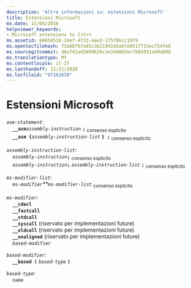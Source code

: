```yaml
---
description: 'Altre informazioni su: estensioni Microsoft'
title: Estensioni Microsoft
ms.date: 11/04/2016
helpviewer_keywords:
- Microsoft extensions to C/C++
ms.assetid: 68654516-24ef-4f33-aae2-175f86cc1979
ms.openlocfilehash: f3a6bfb7e85c3b219d1dda67e051f731ecf54fe6
ms.sourcegitcommit: d6af41e42699628c3e2e6063ec7b03931a49a098
ms.translationtype: MT
ms.contentlocale: it-IT
ms.lasthandoff: 12/11/2020
ms.locfileid: "97161638"
---
```

# <a name="microsoft-extensions"></a>Estensioni Microsoft

*`asm-statement`*:<br/>
&nbsp;&nbsp;&nbsp;&nbsp;**`__asm`***`assembly-instruction`* **`;`** <sub>consenso esplicito</sub><br/>
&nbsp;&nbsp;&nbsp;&nbsp;**`__asm {`***`assembly-instruction-list`* **`} ;`** <sub>consenso esplicito</sub>  

*`assembly-instruction-list`*:<br/>
&nbsp;&nbsp;&nbsp;&nbsp;*`assembly-instruction`***`;`** <sub>consenso esplicito</sub> <br/>
&nbsp;&nbsp;&nbsp;&nbsp;*`assembly-instruction`***`;`** *`assembly-instruction-list`* **`;`** <sub>consenso esplicito</sub>

*`ms-modifier-list`*:<br/>
&nbsp;&nbsp;&nbsp;&nbsp;*`ms-modifier`**`ms-modifier-list`* <sub>consenso esplicito</sub>

*`ms-modifier`*:<br/>
&nbsp;&nbsp;&nbsp;&nbsp;**`__cdecl`**<br/>
&nbsp;&nbsp;&nbsp;&nbsp;**`__fastcall`**<br/>
&nbsp;&nbsp;&nbsp;&nbsp;**`__stdcall`**<br/>
&nbsp;&nbsp;&nbsp;&nbsp;**`__syscall`** (riservato per implementazioni future)<br/>
&nbsp;&nbsp;&nbsp;&nbsp;**`__oldcall`** (riservato per implementazioni future)<br/>
&nbsp;&nbsp;&nbsp;&nbsp;**`__unaligned`** (riservato per implementazioni future)<br/>
&nbsp;&nbsp;&nbsp;&nbsp;*`based-modifier`*

*`based-modifier`*:<br/>
&nbsp;&nbsp;&nbsp;&nbsp;**`__based (`** *`based-type`* **`)`**

*`based-type`*:<br/>
&nbsp;&nbsp;&nbsp;&nbsp;*`name`*
